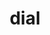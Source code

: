 ---
category: 4-letters
denotation: null
name: dial
reference_link: https://www.etymonline.com/word/dial
root_language: null
root_name: null
title: dial
type: free
word_sums:
- respelling: dial
  sum: 'Dial + '
---